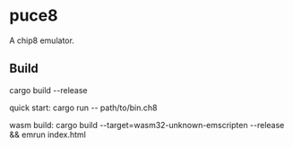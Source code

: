 # puce8
A chip8 emulator.

## Build

cargo build --release

quick start:
cargo run -- path/to/bin.ch8

wasm build:
cargo build --target=wasm32-unknown-emscripten --release && emrun index.html
